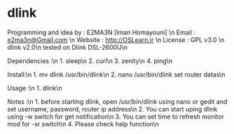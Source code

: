 # dlink
 Programming and idea by : E2MA3N [Iman Homayouni] \n
 Email : e2ma3n@Gmail.com \n
 Website : http://OSLearn.ir \n
 License : GPL v3.0 \n
 dlink v2.0\n
 tested on Dlink DSL-2600U\n
 
 Dependencies :\n
 	1. sleep\n
 	2. curl\n
 	3. zenity\n
 	4. ping\n
 
 Install:\n
 	1. mv dlink /usr/bin/dlink\n
 	2. nano /usr/bin/dlink  set router datas\n
 
 Usage :\n
 	1. dlink\n
 
 Notes :\n
 	1. before starting dlink, open /usr/bin/dlink using nano or gedit and set username, password, router ip address\n
 	2. You can start uping dlink using -w switch for get notification\n
 	3. You can set time to refresh monitor mod for -sr switch\n
 	4. Please check help function\n

